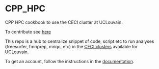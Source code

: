 # CPP_HPC

CPP HPC cookbook to use the CECI cluster at UCLouvain.

To contribute see [here](https://github.com/cpp-lln-lab/CPP_HPC/contributing) 

This repo is a hub to centralize snippet of code, script etc to run analyses (freesurfer, fmriprep, mriqc, etc) in
the [CECI clusters](http://www.ceci-hpc.be/) available for UCLouvain.

To get an account, follow the instructions in the
[documentation](https://support.ceci-hpc.be/doc/).
